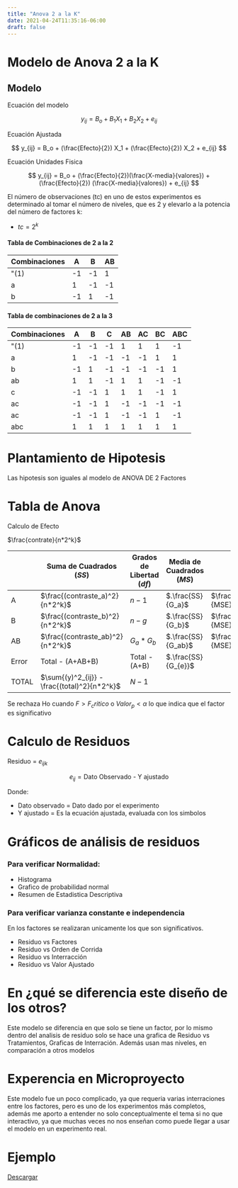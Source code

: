 ```yaml
---
title: "Anova 2 a la K"
date: 2021-04-24T11:35:16-06:00
draft: false
---
```

# Modelo de Anova 2 a la K

## Modelo

Ecuación del modelo

$$
y_{ij} = B_o + B_1 X_1 + B_2 X_2 + e_{ij} 
$$

Ecuación Ajustada

$$
y_{ij} = B_o + (\frac{Efecto}{2}) X_1 + (\frac{Efecto}{2}) X_2 + e_{ij} 
$$

Ecuación Unidades Fisica

$$
y_{ij} = B_o + (\frac{Efecto}{2})(\frac{X-media}{valores}) + (\frac{Efecto}{2}) (\frac{X-media}{valores}) + e_{ij} 
$$



El número de observaciones (tc) en uno de estos experimentos es determinado al tomar el número de niveles, que es 2 y elevarlo a la potencia del número de factores k:
- $tc = 2^k$

#### Tabla de Combinaciones de 2 a la 2
| Combinaciones   | A | B | AB |
|-----------------|---|---|----|
| "(1)            |-1 |-1 |  1 | 
| a               | 1 |-1 | -1 | 
| b               |-1 | 1 | -1 | 



#### Tabla de combinaciones de 2 a la 3
| Combinaciones   | A | B | C | AB | AC | BC | ABC |
|-----------------|---|---|---|----|----|----|-----|
| "(1)            |-1 |-1 |-1 |  1 |  1 |  1 | -1  |
| a               | 1 |-1 |-1 | -1 | -1 |  1 |  1  |
| b               |-1 | 1 |-1 | -1 | -1 | -1 |  1  |
| ab              | 1 | 1 |-1 |  1 |  1 | -1 | -1  |
| c               |-1 |-1 | 1 |  1 |  1 | -1 |  1  | 
| ac              |-1 |-1 | 1 | -1 | -1 | -1 | -1  | 
| ac              |-1 |-1 | 1 | -1 | -1 |  1 | -1  | 
| abc             | 1 | 1 | 1 |  1 |  1 |  1 |  1  | 

# Plantamiento de Hipotesis

Las hipotesis son iguales al modelo de ANOVA DE 2 Factores

# Tabla de Anova

Calculo de Efecto

$\frac{contrate}{n*2^k}$

|       | Suma de  Cuadrados ($SS$)         | Grados  de  Libertad ($df$) | Media de  Cuadrados ($MS$) | F                    | F crítico       |
|-------|-----------------------------------|-----------------------------|----------------------------|----------------------|-----------------|
| A     | $\frac{(contraste_a)^2}{n*2^k}$   | $n-1$                       | $.\frac{SS}{G_a}$          | $\frac{MS_A}{MSE}$   |                 |
| B     | $\frac{(contraste_b)^2}{n*2^k}$   | $n-g$                       | $.\frac{SS}{G_b}$          | $\frac{MS_B}{MSE}$   |                 |
| AB    | $\frac{(contraste_ab)^2}{n*2^k}$  | $G_a * G_b$                 | $.\frac{SS}{G_ab}$         | $\frac{MS_AB}{MSE}$  |                 |
| Error | $\text{Total - (A+AB+B)}$         | $\text{Total - (A+B)}$      | $.\frac{SS}{G_{e}}$        |
| TOTAL | $\sum{(y)^2_{ij}} - \frac{(total)^2}{n*2^k}$                    | $N-1$                       | 


Se rechaza Ho cuando $F> F_critico$ o $Valor_p < \alpha$ lo que indica que el factor es significativo

# Calculo de Residuos
Residuo = $e_{ijk}$

$$e_{ij} = \text{Dato Observado - Y ajustado}$$ 

Donde:
- Dato observado = Dato dado por el experimento
- Y ajustado = Es la ecuación ajustada, evaluada con los simbolos

# Gráficos de análisis de residuos

### Para verificar Normalidad:
- Histograma
- Grafico de probabilidad normal
- Resumen de Estadistica Descriptiva

### Para verificar varianza constante e independencia

En los factores se realizaran unicamente los que son significativos.

- Residuo vs Factores 
- Residuo vs Orden de Corrida
- Residuo vs Interracción
- Residuo vs Valor Ajustado

# En ¿qué se diferencia este diseño de los otros?
Este modelo se diferencia en que solo se tiene un factor, por lo mismo dentro del analisis de residuo solo se hace una grafica de Residuo vs Tratamientos, Graficas de Interración. Además usan mas niveles, en comparación a otros modelos

# Experencia en Microproyecto
Este modelo fue un poco complicado, ya que requeria varias interraciones entre los factores, pero es uno de los experimentos más completos, además me aporto a entender no solo conceptualmente el tema si no que interactivo, ya que muchas veces no nos enseñan como puede llegar a usar el modelo en un experimento real.

# Ejemplo
[Descargar](/anova-wiki/Ejemplo_2_k.xlsx)